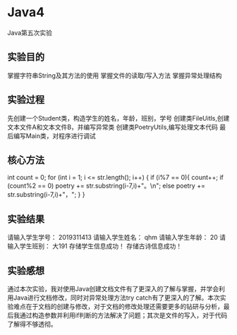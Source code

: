 # Java4
Java第五次实验

## 实验目的
掌握字符串String及其方法的使用
掌握文件的读取/写入方法
掌握异常处理结构

## 实验过程
先创建一个Student类，构造学生的姓名，年龄，班别，学号
创建类FileUitls,创建文本文件A和文本文件B，并编写异常类
创建类PoetryUtils,编写处理文本代码
最后编写Main类，对程序进行调试

## 核心方法
int count = 0;
        for (int i = 1; i <= str.length(); i++) {
            if (i%7 == 0){
                count++;
                if (count%2 == 0)
                    poetry += str.substring(i-7,i)+"。\n";
                else
                    poetry += str.substring(i-7,i)+"，";
            }
        }

## 实验结果
请输入学生学号：
2019311413
请输入学生姓名：
qhm
请输入学生年龄：
20
请输入学生班别：
大191
存储学生信息成功！
存储古诗信息成功！

## 实验感想
通过本次实验，我对使用Java创建文档文件有了更深入的了解与掌握，并学会利用Java进行文档修改，同时对异常处理方法try catch有了更深入的了解。本次实验难点在于文档的创建与修改，对于文档的修改处理还需要更多的钻研与分析，最后我通过构造参数并利用if判断的方法解决了问题；其次是文件的写入，对于代码了解得不够透彻。
